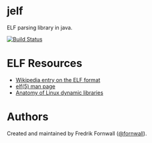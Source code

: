 jelf
====
ELF parsing library in java.

[![Build Status](https://travis-ci.org/fornwall/jelf.svg?branch=master)](https://travis-ci.org/fornwall/jelf)

ELF Resources
=============
- [Wikipedia entry on the ELF format](https://en.wikipedia.org/wiki/Executable_and_Linkable_Format)
- [elf(5) man page](http://man7.org/linux/man-pages/man5/elf.5.html)
- [Anatomy of Linux dynamic libraries](https://www.ibm.com/developerworks/library/l-dynamic-libraries/)

Authors
=======
Created and maintained by Fredrik Fornwall ([@fornwall](https://github.com/fornwall)).
